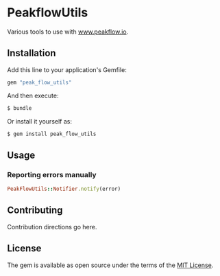 # PeakflowUtils

Various tools to use with www.peakflow.io.

## Installation
Add this line to your application's Gemfile:

```ruby
gem "peak_flow_utils"
```

And then execute:
```bash
$ bundle
```

Or install it yourself as:
```bash
$ gem install peak_flow_utils
```

## Usage

### Reporting errors manually

```ruby
PeakFlowUtils::Notifier.notify(error)
```

## Contributing
Contribution directions go here.

## License
The gem is available as open source under the terms of the [MIT License](https://opensource.org/licenses/MIT).
